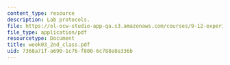 ```yaml
---
content_type: resource
description: Lab protocols.
file: https://ol-ocw-studio-app-qa.s3.amazonaws.com/courses/9-12-experimental-molecular-neurobiology-fall-2006/7368a71fa6901c76f8006c788e8e336b_week03_2nd_class.pdf
file_type: application/pdf
resourcetype: Document
title: week03_2nd_class.pdf
uid: 7368a71f-a690-1c76-f800-6c788e8e336b
---
```

